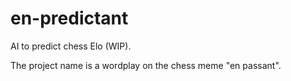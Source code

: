 # en-predictant

AI to predict chess Elo (WIP).

The project name is a wordplay on the chess meme "en passant".
